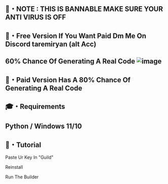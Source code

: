 🔔・NOTE : THIS IS BANNABLE MAKE SURE YOUR ANTI VIRUS IS OFF
-----------------------------------------------------------------
📡・Free Version If You Want Paid Dm Me On Discord taremiryan (alt Acc)
------------------------------------------------------------------
60% Chance Of Generating A Real Code
![image](https://github.com/M8Jays/Gen/assets/154239937/833fda8b-d8f8-4422-aae6-87e01e10c4cc)
------------------------------------------------------------------
📡・Paid Version Has  A 80% Chance Of Generating A Real Code
------------------------------------------------------------------
🎓・Requirements
-----------------------------------------------------------------
Python / Windows 11/10
------------------------------------------------------------------

🔗・Tutorial
------------------------------------------------------------------
Paste Ur Key In "Guild" 

Reinstall

Run The Builder

